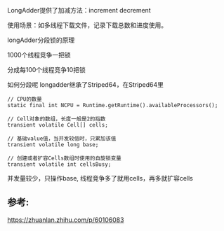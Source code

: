 LongAdder提供了加减方法：increment decrement

使用场景：如多线程下载文件，记录下载总数和进度使用。

longAdder分段锁的原理

1000个线程竞争一把锁

分成每100个线程竞争10把锁

如何分段呢 longadder继承了Striped64，在Striped64里

```
// CPU的数量
static final int NCPU = Runtime.getRuntime().availableProcessors();

// Cell对象的数组，长度一般是2的指数
transient volatile Cell[] cells;

// 基础value值，当并发较低时，只累加该值
transient volatile long base;

// 创建或者扩容Cells数组时使用的自旋锁变量
transient volatile int cellsBusy;
```

并发量较少，只操作base,
线程竞争多了就用cells，再多就扩容cells

参考:
---
https://zhuanlan.zhihu.com/p/60106083